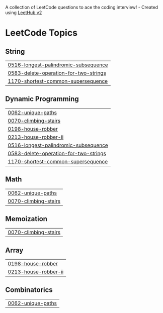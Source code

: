 A collection of LeetCode questions to ace the coding interview! - Created using [LeetHub v2](https://github.com/arunbhardwaj/LeetHub-2.0)
<!---LeetCode Topics Start-->
# LeetCode Topics
## String
|  |
| ------- |
| [0516-longest-palindromic-subsequence](https://github.com/enpvivek/leetcode/tree/master/0516-longest-palindromic-subsequence) |
| [0583-delete-operation-for-two-strings](https://github.com/enpvivek/leetcode/tree/master/0583-delete-operation-for-two-strings) |
| [1170-shortest-common-supersequence](https://github.com/enpvivek/leetcode/tree/master/1170-shortest-common-supersequence) |
## Dynamic Programming
|  |
| ------- |
| [0062-unique-paths](https://github.com/enpvivek/leetcode/tree/master/0062-unique-paths) |
| [0070-climbing-stairs](https://github.com/enpvivek/leetcode/tree/master/0070-climbing-stairs) |
| [0198-house-robber](https://github.com/enpvivek/leetcode/tree/master/0198-house-robber) |
| [0213-house-robber-ii](https://github.com/enpvivek/leetcode/tree/master/0213-house-robber-ii) |
| [0516-longest-palindromic-subsequence](https://github.com/enpvivek/leetcode/tree/master/0516-longest-palindromic-subsequence) |
| [0583-delete-operation-for-two-strings](https://github.com/enpvivek/leetcode/tree/master/0583-delete-operation-for-two-strings) |
| [1170-shortest-common-supersequence](https://github.com/enpvivek/leetcode/tree/master/1170-shortest-common-supersequence) |
## Math
|  |
| ------- |
| [0062-unique-paths](https://github.com/enpvivek/leetcode/tree/master/0062-unique-paths) |
| [0070-climbing-stairs](https://github.com/enpvivek/leetcode/tree/master/0070-climbing-stairs) |
## Memoization
|  |
| ------- |
| [0070-climbing-stairs](https://github.com/enpvivek/leetcode/tree/master/0070-climbing-stairs) |
## Array
|  |
| ------- |
| [0198-house-robber](https://github.com/enpvivek/leetcode/tree/master/0198-house-robber) |
| [0213-house-robber-ii](https://github.com/enpvivek/leetcode/tree/master/0213-house-robber-ii) |
## Combinatorics
|  |
| ------- |
| [0062-unique-paths](https://github.com/enpvivek/leetcode/tree/master/0062-unique-paths) |
<!---LeetCode Topics End-->
